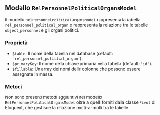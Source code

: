 ## Modello `RelPersonnelPoliticalOrgansModel`

Il modello `RelPersonnelPoliticalOrgansModel` rappresenta la tabella `rel_personnel_political_organ` e rappresenta la relazione tra le tabelle `object_personnel` e gli organi politici.

### Proprietà

* `$table`: Il nome della tabella nel database (default: `'rel_personnel_political_organ'`).
* `$primaryKey`: Il nome della chiave primaria nella tabella (default: `'id'`).
* `$fillable`: Un array dei nomi delle colonne che possono essere assegnate in massa.

### Metodi

Non sono presenti metodi aggiuntivi nel modello `RelPersonnelPoliticalOrgansModel` oltre a quelli forniti dalla classe `Pivot` di Eloquent, che gestisce la relazione molti-a-molti tra le tabelle.
